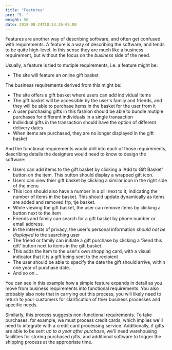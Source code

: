 ```yaml
---
title: "Features"
pre: "5. "
weight: 50
date: 2018-08-24T10:53:26-05:00
---
```

Features are another way of describing software, and often get confused with requirements.  A feature is a way of describing the software, and tends to be quite high-level.  In this sense they are much like a business requirement, but without the focus on the _business_ side of the need.  

Usually, a feature is tied to mutiple requirements, i.e. a feature might be:

* The site will feature an online gift basket

The business requirements derived from this might be:

* The site offers a gift basket where users can add individual items
* The gift basket will be accessible by the user's family and friends, and they will be able to purchase items in the basket for the user from it 
* A user purchasing gifts in this fashion should be able to bundle mutiple purchases for different individuals in a single transaction
* Individual gifts in the transaction should have the option of different delivery dates
* When items are purchased, they are no longer displayed in the gift basket

And the functional requirements would drill into each of those requirements, describing details the designers would need to know to design the software:

* Users can add items to the gift basket by clicking a 'Add to Gift Basket' button on the item.  This button should display a wrapped gift icon.
* Users can view thier gift basket by clicking a similar icon in the right side of the menu
* This icon should also have a number in a pill next to it, indicating the number of items in the basket. This should update dynamically as items are added and removed frp, tje basket.
* While viewing the gift basket, the user can remove items by clicking a button next to the item
* Friends and family can search for a gift basket by phone number or email address.
* In the interests of privacy, the user's personal information _should not be displayed_ to the searching user
* The friend or family can initiate a gift purchase by clicking a 'Send this gift' button next to items in the gift basket.
* This adds the item to the user's own shopping card, with a visual indicator that it is a gift being sent to the recipient
* The user should be able to specify the date the gift should arrive, within one year of purchase date.
* And so on...

You can see in this example how a simple feature expands in detail as you move from business requirements into functional requirements.  You also probably also note that in carrying out this process, you will likely need to return to your customers for clarification of thier business processes and specific needs.

Similarly, this process suggests non-functional requirements.  To take purchases, for example, we must process credit cards, which implies we'll need to integrate with a credit card processing service.  Additionally, if gifts are able to be sent _up to a year after purchase_, we'll need warehousing facilities for storing purchased gifts, and additional software to trigger the shipping process at the appropriate time.

